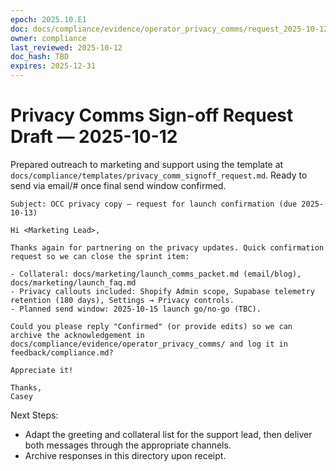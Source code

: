 ```yaml
---
epoch: 2025.10.E1
doc: docs/compliance/evidence/operator_privacy_comms/request_2025-10-12.md
owner: compliance
last_reviewed: 2025-10-12
doc_hash: TBD
expires: 2025-12-31
---
```

# Privacy Comms Sign-off Request Draft — 2025-10-12

Prepared outreach to marketing and support using the template at `docs/compliance/templates/privacy_comm_signoff_request.md`. Ready to send via email/# once final send window confirmed.

```
Subject: OCC privacy copy — request for launch confirmation (due 2025-10-13)

Hi <Marketing Lead>,

Thanks again for partnering on the privacy updates. Quick confirmation request so we can close the sprint item:

- Collateral: docs/marketing/launch_comms_packet.md (email/blog), docs/marketing/launch_faq.md
- Privacy callouts included: Shopify Admin scope, Supabase telemetry retention (180 days), Settings → Privacy controls.
- Planned send window: 2025-10-15 launch go/no-go (TBC).

Could you please reply "Confirmed" (or provide edits) so we can archive the acknowledgement in docs/compliance/evidence/operator_privacy_comms/ and log it in feedback/compliance.md?

Appreciate it!

Thanks,
Casey
```

Next Steps:
- Adapt the greeting and collateral list for the support lead, then deliver both messages through the appropriate channels.
- Archive responses in this directory upon receipt.
